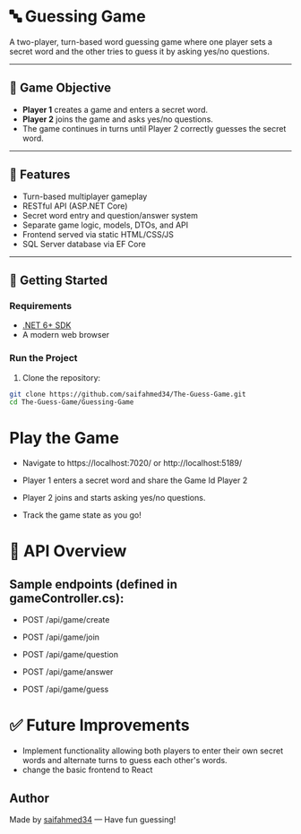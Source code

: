 # 🔤 Guessing Game

A two-player, turn-based word guessing game where one player sets a secret word and the other tries to guess it by asking yes/no questions.

---

## 🎯 Game Objective

- **Player 1** creates a game and enters a secret word.
- **Player 2** joins the game and asks yes/no questions.
- The game continues in turns until Player 2 correctly guesses the secret word.

---

## 🧩 Features

- Turn-based multiplayer gameplay
- RESTful API (ASP.NET Core)
- Secret word entry and question/answer system
- Separate game logic, models, DTOs, and API
- Frontend served via static HTML/CSS/JS
- SQL Server database via EF Core

---

## 🚀 Getting Started

### Requirements

- [.NET 6+ SDK](https://dotnet.microsoft.com/download)
- A modern web browser

### Run the Project

1. Clone the repository:

```bash
git clone https://github.com/saifahmed34/The-Guess-Game.git
cd The-Guess-Game/Guessing-Game
```
# Play the Game
- Navigate to https://localhost:7020/ or http://localhost:5189/

- Player 1 enters a secret word and share the Game Id Player 2 

- Player 2 joins and starts asking yes/no questions.

- Track the game state as you go!

# 🔄 API Overview
## Sample endpoints (defined in gameController.cs):

- POST /api/game/create

- POST /api/game/join

- POST /api/game/question

- POST /api/game/answer

- POST /api/game/guess

# ✅ Future Improvements

- Implement functionality allowing both players to enter their own secret words and alternate turns to guess each other's words.
- change the basic frontend to React


## Author

Made by [saifahmed34](https://github.com/saifahmed34)
— Have fun guessing!
